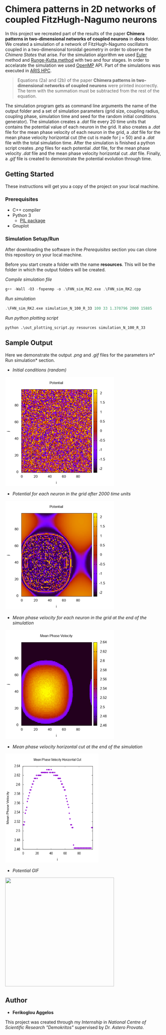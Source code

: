 # Chimera patterns in 2D networks of coupled FitzHugh-Nagumo neurons

In this project we recreated part of the results of the paper __Chimera patterns in two-dimensional networks of coupled neurons__ in __docs__ folder. We created a simulation of a network of FitzHugh-Nagumo oscillators coupled in a two-dimensional toroidal geometry in order to observe the *Chimera States* that arise. For the simulation algorithm we used [Euler](https://en.wikipedia.org/wiki/Euler_method) method and [Runge-Kutta method](https://en.wikipedia.org/wiki/Runge%E2%80%93Kutta_methods) with two and four stages. In order to accelarate the simulation we used [OpenMP](https://en.wikipedia.org/wiki/OpenMP) API. Part of the simulations was executed in [ARIS HPC](https://hpc.grnet.gr/en/supercomputer/).

> Equations (2a) and (2b) of the paper __Chimera patterns in two-dimensional networks of coupled neurons__ were printed incorrectly. The term with the summation must be subtracted from the rest of the equation.

The simulation program gets as command line arguments the name of the output folder and a set of simulation parameters (grid size, coupling radius, coupling phase, simulation time and seed for the random initial conditions generator). The simulation creates a *.dat* file every 20 time units that contains the potential value of each neuron in the grid. It also creates a *.dat* file for the mean phase velocity of each neuron in the grid, a *.dat* file for the mean phase velocity horizontal cut (the cut is made for j = 50) and a *.dat* file with the total simulation time. After the simulation is finished a python script creates *.png* files for each potential *.dat* file, for the mean phase velocity *.dat* file and the mean phase velocity horizontal cut *.dat* file. Finally, a *.gif* file is created to demonstrate the potential evolution through time.

## Getting Started

These instructions will get you a copy of the project on your local machine.

### Prerequisites

* C++ compiler
* Python 3
    - [PIL package](https://pypi.org/project/Pillow/)
* Gnuplot

### Simulation Setup/Run

After downloading the software in the *Prerequisites* section you can clone this repository on your local machine.

Before you start create a folder with the name __resources__. This will be the folder in which the output folders will be created.

*Compile simulation file*

```cpp
g++ -Wall -O3 -fopenmp -o .\FHN_sim_RK2.exe .\FHN_sim_RK2.cpp
```

*Run simulation*

```cpp
.\FHN_sim_RK2.exe simulation_N_100_R_33 100 33 1.370796 2000 15885 
```

*Run python plotting script*

```
python .\out_plotting_script.py resources simulation_N_100_R_33
```

## Sample Output

Here we demonstrate the output *.png* and *.gif* files for the parameters in* Run simulation* section.

* *Initial conditions (random)*
<img src="images/POT_IT_000000.png" width="350" height="350">

* *Potential for each neuron in the grid after 2000 time units*
<img src="images/POT_IT_200000.png" width="350" height="350">

* *Mean phase velocity for each neuron in the grid at the end of the simulation*
<img src="images/MPV.png" width="350" height="350">

* *Mean phase velocity horizontal cut at the end of the simulation*
<img src="images/MPV_HORCUT.png" width="300" height="350">

* *Potential GIF*
<img src="images/POT_GIF.gif" width="350" height="350">

## Author

* **Ferikoglou Aggelos**

This project was created through my *Internship* in *National Centre of Scientific Research "Demokritos"* supervised by *Dr. Astero Provata*.
